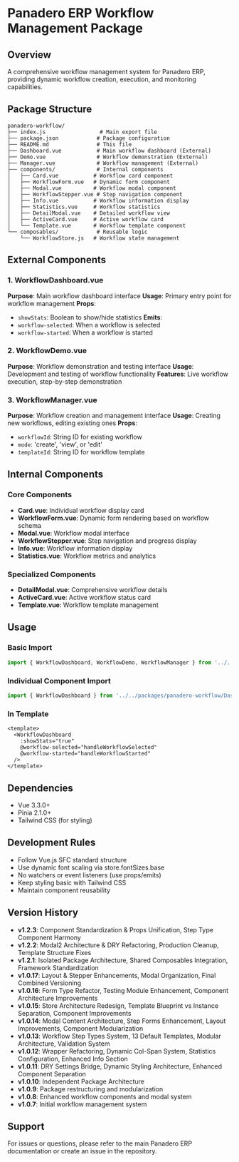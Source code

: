 # Panadero ERP Workflow Management Package

## Overview
A comprehensive workflow management system for Panadero ERP, providing dynamic workflow creation, execution, and monitoring capabilities.

## Package Structure
```
panadero-workflow/
├── index.js                 # Main export file
├── package.json            # Package configuration
├── README.md               # This file
├── Dashboard.vue           # Main workflow dashboard (External)
├── Demo.vue                # Workflow demonstration (External)
├── Manager.vue             # Workflow management (External)
├── components/             # Internal components
│   ├── Card.vue           # Workflow card component
│   ├── WorkflowForm.vue   # Dynamic form component
│   ├── Modal.vue          # Workflow modal component
│   ├── WorkflowStepper.vue # Step navigation component
│   ├── Info.vue           # Workflow information display
│   ├── Statistics.vue     # Workflow statistics
│   ├── DetailModal.vue    # Detailed workflow view
│   ├── ActiveCard.vue     # Active workflow card
│   └── Template.vue       # Workflow template component
└── composables/            # Reusable logic
    └── WorkflowStore.js   # Workflow state management
```

## External Components

### 1. WorkflowDashboard.vue
**Purpose**: Main workflow dashboard interface
**Usage**: Primary entry point for workflow management
**Props**: 
- `showStats`: Boolean to show/hide statistics
**Emits**: 
- `workflow-selected`: When a workflow is selected
- `workflow-started`: When a workflow is started

### 2. WorkflowDemo.vue
**Purpose**: Workflow demonstration and testing interface
**Usage**: Development and testing of workflow functionality
**Features**: Live workflow execution, step-by-step demonstration

### 3. WorkflowManager.vue
**Purpose**: Workflow creation and management interface
**Usage**: Creating new workflows, editing existing ones
**Props**:
- `workflowId`: String ID for existing workflow
- `mode`: 'create', 'view', or 'edit'
- `templateId`: String ID for workflow template

## Internal Components

### Core Components
- **Card.vue**: Individual workflow display card
- **WorkflowForm.vue**: Dynamic form rendering based on workflow schema
- **Modal.vue**: Workflow modal interface
- **WorkflowStepper.vue**: Step navigation and progress display
- **Info.vue**: Workflow information display
- **Statistics.vue**: Workflow metrics and analytics

### Specialized Components
- **DetailModal.vue**: Comprehensive workflow details
- **ActiveCard.vue**: Active workflow status card
- **Template.vue**: Workflow template management

## Usage

### Basic Import
```javascript
import { WorkflowDashboard, WorkflowDemo, WorkflowManager } from '../../packages/panadero-workflow/index.js'
```

### Individual Component Import
```javascript
import { WorkflowDashboard } from '../../packages/panadero-workflow/Dashboard.vue'
```

### In Template
```vue
<template>
  <WorkflowDashboard 
    :showStats="true"
    @workflow-selected="handleWorkflowSelected"
    @workflow-started="handleWorkflowStarted"
  />
</template>
```

## Dependencies
- Vue 3.3.0+
- Pinia 2.1.0+
- Tailwind CSS (for styling)

## Development Rules
- Follow Vue.js SFC standard structure
- Use dynamic font scaling via store.fontSizes.base
- No watchers or event listeners (use props/emits)
- Keep styling basic with Tailwind CSS
- Maintain component reusability

## Version History
- **v1.2.3**: Component Standardization & Props Unification, Step Type Component Harmony
- **v1.2.2**: Modal2 Architecture & DRY Refactoring, Production Cleanup, Template Structure Fixes
- **v1.2.1**: Isolated Package Architecture, Shared Composables Integration, Framework Standardization
- **v1.0.17**: Layout & Stepper Enhancements, Modal Organization, Final Combined Versioning
- **v1.0.16**: Form Type Refactor, Testing Module Enhancement, Component Architecture Improvements
- **v1.0.15**: Store Architecture Redesign, Template Blueprint vs Instance Separation, Component Improvements
- **v1.0.14**: Modal Content Architecture, Step Forms Enhancement, Layout Improvements, Component Modularization
- **v1.0.13**: Workflow Step Types System, 13 Default Templates, Modular Architecture, Validation System
- **v1.0.12**: Wrapper Refactoring, Dynamic Col-Span System, Statistics Configuration, Enhanced Info Section
- **v1.0.11**: DRY Settings Bridge, Dynamic Styling Architecture, Enhanced Component Separation
- **v1.0.10**: Independent Package Architecture
- **v1.0.9**: Package restructuring and modularization
- **v1.0.8**: Enhanced workflow components and modal system
- **v1.0.7**: Initial workflow management system

## Support
For issues or questions, please refer to the main Panadero ERP documentation or create an issue in the repository.
